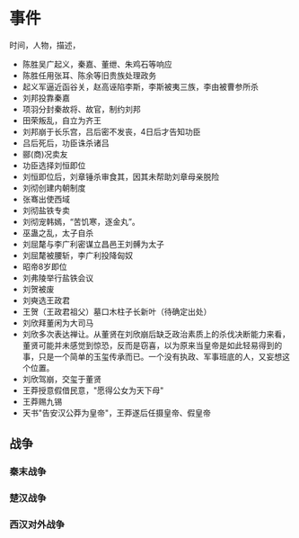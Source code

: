 # 事件

时间，人物，描述，

* 陈胜吴广起义，秦嘉、董绁、朱鸡石等响应
* 陈胜任用张耳、陈余等旧贵族处理政务
* 起义军逼近函谷关，赵高诬陷李斯，李斯被夷三族，李由被曹参所杀
* 刘邦投靠秦嘉
* 项羽分封秦故将、故官，制约刘邦
* 田荣叛乱，自立为齐王
* 刘邦崩于长乐宫，吕后密不发丧，4日后才告知功臣
* 吕后死后，功臣诛杀诸吕
* 郦(商)况卖友
* 功臣选择刘恒即位
* 刘恒即位后，刘章锤杀审食其，因其未帮助刘章母亲脱险
* 刘彻创建内朝制度
* 张骞出使西域
* 刘彻盐铁专卖
* 刘彻宠韩嫣，“苦饥寒，逐金丸”。
* 巫蛊之乱，太子自杀
* 刘屈氂与李广利密谋立昌邑王刘髆为太子
* 刘屈氂被腰斩，李广利投降匈奴
* 昭帝8岁即位
* 刘弗陵举行盐铁会议
* 刘贺被废
* 刘奭选王政君
* 王贺（王政君祖父）墓口木柱子长新叶（待确定出处）
* 刘欣拜董闲为大司马
* 刘欣多次表达禅让。从董贤在刘欣崩后缺乏政治素质上的杀伐决断能力来看，董贤可能并未感觉到惊恐，反而是窃喜，以为原来当皇帝是如此轻易得到的事，只是一个简单的玉玺传承而已。一个没有执政、军事班底的人，又妄想这个位置。
* 刘欣驾崩，交玺于董贤
* 王莽授意假借民意，"愿得公女为天下母"
* 王莽赐九锡
* 天书"告安汉公莽为皇帝"，王莽遂后任摄皇帝、假皇帝

## 战争

### 秦末战争

### 楚汉战争

### 西汉对外战争
